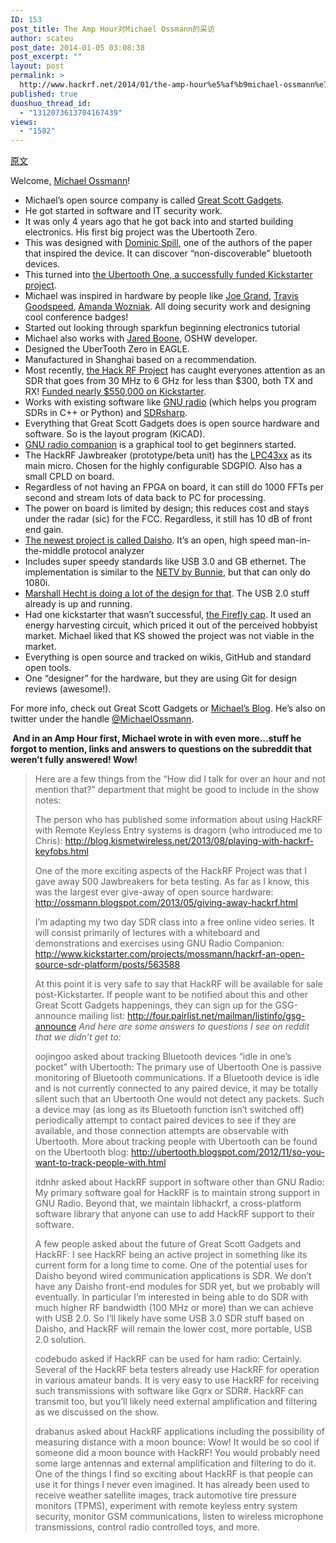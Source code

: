 ```yaml
---
ID: 153
post_title: The Amp Hour对Michael Ossmann的采访
author: scateu
post_date: 2014-01-05 03:08:38
post_excerpt: ""
layout: post
permalink: >
  http://www.hackrf.net/2014/01/the-amp-hour%e5%af%b9michael-ossmann%e7%9a%84%e9%87%87%e8%ae%bf/
published: true
duoshuo_thread_id:
  - "1312073613704167439"
views:
  - "1582"
---
```

<a href="http://www.theamphour.com/the-amp-hour-161-gifted-grimgribber-grokker/">原文 </a>

Welcome, <a href="http://twitter.com/michaelossmann" target="_blank">Michael Ossmann</a>!
<ul>
	<li>Michael’s open source company is called <a href="http://greatscottgadgets.com" target="_blank">Great Scott Gadgets</a>.</li>
	<li>He got started in software and IT security work.</li>
	<li>It was only 4 years ago that he got back into and started building electronics. His first big project was the Ubertooth Zero.</li>
	<li>This was designed with <a href="https://dominicspill.com/" target="_blank">Dominic Spill</a>, one of the authors of the paper that inspired the device. It can discover “non-discoverable” bluetooth devices.</li>
	<li>This turned into <a href="http://www.kickstarter.com/projects/mossmann/ubertooth-one-an-open-source-bluetooth-test-tool" target="_blank">the Ubertooth One, a successfully funded Kickstarter project</a>.</li>
	<li>Michael was inspired in hardware by people like <a href="http://www.grandideastudio.com/" target="_blank">J</a><a href="http://www.grandideastudio.com/" target="_blank">oe Grand</a>, <a href="http://travisgoodspeed.blogspot.com/" target="_blank">Travis Goodspeed</a>, <a href="http://makezine.com/2010/10/28/hardware-will-cut-you-presentation/" target="_blank">Amanda Wozniak</a>. All doing security work and designing cool conference badges!</li>
	<li>Started out looking through sparkfun beginning electronics tutorial</li>
	<li>Michael also works with <a href="http://www.sharebrained.com/" target="_blank">Jared Boone</a>, OSHW developer.</li>
	<li>Designed the UberTooth Zero in EAGLE.</li>
	<li>Manufactured in Shanghai based on a recommendation.</li>
	<li>Most recently, <a href="http://greatscottgadgets.com/hackrf/" target="_blank">the Hack RF Project</a> has caught everyones attention as an SDR that goes from 30 MHz to 6 GHz for less than $300, both TX and RX! <a href="http://www.kickstarter.com/projects/mossmann/hackrf-an-open-source-sdr-platform" target="_blank">Funded nearly $550,000 on Kickstarter</a>.</li>
	<li>Works with existing software like <a href="http://gnuradio.org/" target="_blank">GNU radio</a> (which helps you program SDRs in C++ or Python) and <a href="http://sdrsharp.com/" target="_blank">SDRsharp</a>.</li>
	<li>Everything that Great Scott Gadgets does is open source hardware and software. So is the layout program (KiCAD).</li>
	<li><a href="http://gnuradio.org/redmine/projects/gnuradio/wiki/GNURadioCompanion" target="_blank">GNU radio companion</a> is a graphical tool to get beginners started.</li>
	<li>The HackRF Jawbreaker (prototype/beta unit) has the <a href="http://www.nxp.com/products/microcontrollers/cortex_m4/series/LPC4300.html" target="_blank">LPC43xx</a> as its main micro. Chosen for the highly configurable SDGPIO. Also has a small CPLD on board.</li>
	<li>Regardless of not having an FPGA on board, it can still do 1000 FFTs per second and stream lots of data back to PC for processing.</li>
	<li>The power on board is limited by design; this reduces cost and stays under the radar (sic) for the FCC. Regardless, it still has 10 dB of front end gain.</li>
	<li><a href="http://dangerousprototypes.com/2013/07/02/daisho-software-multitool-for-phy-layer-monitoring/" target="_blank">The newest project is called </a><a href="http://dangerousprototypes.com/2013/07/02/daisho-software-multitool-for-phy-layer-monitoring/" target="_blank">Daisho</a>. It’s an open, high speed man-in-the-middle protocol analyzer</li>
	<li>Includes super speedy standards like USB 3.0 and GB ethernet. The implementation is similar to the <a href="http://www.bunniestudios.com/blog/?p=2133" target="_blank">NETV by Bunnie</a>, but that can only do 1080i.</li>
	<li><a href="http://ossmann.blogspot.com/2013/05/introducing-daisho.html" target="_blank">Marshall Hecht is doing a lot of the design for that</a>. The USB 2.0 stuff already is up and running.</li>
	<li>Had one kickstarter that wasn’t successful, <a href="http://www.kickstarter.com/projects/mossmann/firefly-cap" target="_blank">the </a><a href="http://www.kickstarter.com/projects/mossmann/firefly-cap" target="_blank">Firefly cap</a>. It used an energy harvesting circuit, which priced it out of the perceived hobbyist market. Michael liked that KS showed the project was not viable in the market.</li>
	<li>Everything is open source and tracked on wikis, GitHub and standard open tools.</li>
	<li>One “designer” for the hardware, but they are using Git for design reviews (awesome!).</li>
</ul>
For more info, check out Great Scott Gadgets or <a href="http://ossmann.blogspot.com" target="_blank">Michael’s Blog</a>. He’s also on twitter under the handle <a href="http://twitter.com/MichaelOssmann" target="_blank">@MichaelOssmann</a>.

<strong> And in an Amp Hour first, Michael wrote in with even more…stuff he forgot to mention, links and answers to questions on the subreddit that weren’t fully answered! Wow!</strong>
<blockquote>Here are a few things from the “How did I talk for over an hour and not
mention that?” department that might be good to include in the show
notes:

The person who has published some information about using HackRF with
Remote Keyless Entry systems is dragorn (who introduced me to Chris):
<a href="http://blog.kismetwireless.net/2013/08/playing-with-hackrf-keyfobs.html" target="_blank">http://blog.kismetwireless.net/2013/08/playing-with-hackrf-keyfobs.html</a>

One of the more exciting aspects of the HackRF Project was that I gave
away 500 Jawbreakers for beta testing. As far as I know, this was the
largest ever give-away of open source hardware:
<a href="http://ossmann.blogspot.com/2013/05/giving-away-hackrf.html" target="_blank">http://ossmann.blogspot.com/2013/05/giving-away-hackrf.html</a>

I’m adapting my two day SDR class into a free online video series. It
will consist primarily of lectures with a whiteboard and demonstrations
and exercises using GNU Radio Companion:
<a href="http://www.kickstarter.com/projects/mossmann/hackrf-an-open-source-sdr-platform/posts/563588" target="_blank">http://www.kickstarter.com/projects/mossmann/hackrf-an-open-source-sdr-platform/posts/563588</a>

At this point it is very safe to say that HackRF will be available for
sale post-Kickstarter. If people want to be notified about this and
other Great Scott Gadgets happenings, they can sign up for the
GSG-announce mailing list:
<a href="http://four.pairlist.net/mailman/listinfo/gsg-announce" target="_blank">http://four.pairlist.net/mailman/listinfo/gsg-announce</a>
<em>And here are some answers to questions I see on reddit that we didn’t</em>
<em> get to:</em>

oojingoo asked about tracking Bluetooth devices “idle in one’s pocket”
with Ubertooth: The primary use of Ubertooth One is passive monitoring
of Bluetooth communications. If a Bluetooth device is idle and is not
currently connected to any paired device, it may be totally silent such
that an Ubertooth One would not detect any packets. Such a device may
(as long as its Bluetooth function isn’t switched off) periodically
attempt to contact paired devices to see if they are available, and
those connection attempts are observable with Ubertooth. More about
tracking people with Ubertooth can be found on the Ubertooth blog:
<a href="http://ubertooth.blogspot.com/2012/11/so-you-want-to-track-people-with.html" target="_blank">http://ubertooth.blogspot.com/2012/11/so-you-want-to-track-people-with.html</a>

itdnhr asked about HackRF support in software other than GNU Radio: My
primary software goal for HackRF is to maintain strong support in GNU
Radio. Beyond that, we maintain libhackrf, a cross-platform software
library that anyone can use to add HackRF support to their software.

A few people asked about the future of Great Scott Gadgets and HackRF: I
see HackRF being an active project in something like its current form
for a long time to come. One of the potential uses for Daisho beyond
wired communication applications is SDR. We don’t have any Daisho
front-end modules for SDR yet, but we probably will eventually. In
particular I’m interested in being able to do SDR with much higher RF
bandwidth (100 MHz or more) than we can achieve with USB 2.0. So I’ll
likely have some USB 3.0 SDR stuff based on Daisho, and HackRF will
remain the lower cost, more portable, USB 2.0 solution.

codebudo asked if HackRF can be used for ham radio: Certainly. Several
of the HackRF beta testers already use HackRF for operation in various
amateur bands. It is very easy to use HackRF for receiving such
transmissions with software like Gqrx or SDR#. HackRF can transmit too,
but you’ll likely need external amplification and filtering as we
discussed on the show.

drabanus asked about HackRF applications including the possibility of
measuring distance with a moon bounce: Wow! It would be so cool if
someone did a moon bounce with HackRF! You would probably need some
large antennas and external amplification and filtering to do it. One
of the things I find so exciting about HackRF is that people can use it
for things I never even imagined. It has already been used to receive
weather satellite images, track automotive tire pressure monitors
(TPMS), experiment with remote keyless entry system security, monitor
GSM communications, listen to wireless microphone transmissions, control
radio controlled toys, and more.</blockquote>